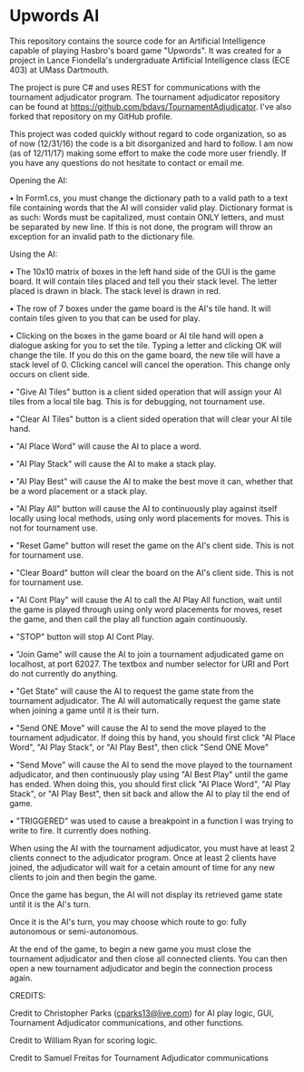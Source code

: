 # Upwords AI
This repository contains the source code for an Artificial Intelligence capable of playing Hasbro's board game "Upwords". It was created for a project in Lance Fiondella's undergraduate Artificial Intelligence class (ECE 403) at UMass Dartmouth.

The project is pure C# and uses REST for communications with the tournament adjudicator program. The tournament adjudicator repository can be found at https://github.com/bdavs/TournamentAdjudicator. I've also forked that repository on my GitHub profile.

This project was coded quickly without regard to code organization, so as of now (12/31/16) the code is a bit disorganized and hard to follow. I am now (as of 12/11/17) making some effort to make the code more user friendly. If you have any questions do not hesitate to contact or email me.


Opening the AI:

• In Form1.cs, you must change the dictionary path to a valid path to a text file containing words that the AI will consider valid play.
Dictionary format is as such: Words must be capitalized, must contain ONLY letters, and must be separated by new line.
If this is not done, the program will throw an exception for an invalid path to the dictionary file.

Using the AI:

• The 10x10 matrix of boxes in the left hand side of the GUI is the game board. It will contain tiles placed and tell you their stack level. The letter placed is drawn in black. The stack level is drawn in red.

• The row of 7 boxes under the game board is the AI's tile hand. It will contain tiles given to you that can be used for play.

• Clicking on the boxes in the game board or AI tile hand will open a dialogue asking for you to set the tile. Typing a letter and clicking OK will change the tile. If you do this on the game board, the new tile will have a stack level of 0. Clicking cancel will cancel the operation. This change only occurs on client side.

• "Give AI Tiles" button is a client sided operation that will assign your AI tiles from a local tile bag. This is for debugging, not tournament use.

• "Clear AI Tiles" button is a client sided operation that will clear your AI tile hand.

• "AI Place Word" will cause the AI to place a word.

• "AI Play Stack" will cause the AI to make a stack play.

• "AI Play Best" will cause the AI to make the best move it can, whether that be a word placement or a stack play.

• "AI Play All" button will cause the AI to continuously play against itself locally using local methods, using only word placements for 
moves. This is not for tournament use.

• "Reset Game" button will reset the game on the AI's client side. This is not for tournament use.

• "Clear Board" button will clear the board on the AI's client side. This is not for tournament use.

• "AI Cont Play" will cause the AI to call the AI Play All function, wait until the game is played through using only word placements for moves, reset the game, and then call the play all function again continuously.

• "STOP" button will stop AI Cont Play.

• "Join Game" will cause the AI to join a tournament adjudicated game on localhost, at port 62027. The textbox and number selector for URI and Port do not currently do anything.

• "Get State" will cause the AI to request the game state from the tournament adjudicator. The AI will automatically request the game state when joining a game until it is their turn.

• "Send ONE Move" will cause the AI to send the move played to the tournament adjudicator. If doing this by hand, you should first click "AI Place Word", "AI Play Stack", or "AI Play Best", then click "Send ONE Move"

• "Send Move" will cause the AI to send the move played to the tournament adjudicator, and then continuously play using "AI Best Play" until the game has ended. When doing this, you should first click "AI Place Word", "AI Play Stack", or "AI Play Best", then sit back and allow the AI to play til the end of game.

• "TRIGGERED" was used to cause a breakpoint in a function I was trying to write to fire. It currently does nothing.

When using the AI with the tournament adjudicator, you must have at least 2 clients connect to the adjudicator program. Once at least 2 clients have joined, the adjudicator will wait for a cetain amount of time for any new clients to join and then begin the game.

Once the game has begun, the AI will not display its retrieved game state until it is the AI's turn.

Once it is the AI's turn, you may choose which route to go: fully autonomous or semi-autonomous.

At the end of the game, to begin a new game you must close the tournament adjudicator and then close all connected clients. You can then open a new tournament adjudicator and begin the connection process again.


CREDITS:

Credit to Christopher Parks (cparks13@live.com) for AI play logic, GUI, Tournament Adjudicator communications, and other functions.

Credit to William Ryan for scoring logic.

Credit to Samuel Freitas for Tournament Adjudicator communications

